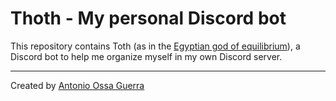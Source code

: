 # Thoth - My personal Discord bot

This repository contains Toth (as in the [Egyptian god of equilibrium](https://www.worldhistory.org/Thoth/)), a Discord bot to help me organize myself in my own Discord server.

---

Created by [Antonio Ossa Guerra](https://github.com/aaossa/)

